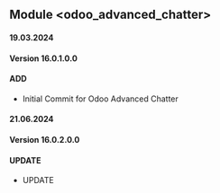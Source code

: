 ## Module <odoo_advanced_chatter>

#### 19.03.2024
#### Version 16.0.1.0.0
#### ADD
- Initial Commit for Odoo Advanced Chatter

#### 21.06.2024
#### Version 16.0.2.0.0
#### UPDATE
- UPDATE